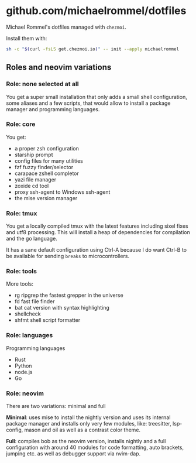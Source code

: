 # github.com/michaelrommel/dotfiles

Michael Rommel's dotfiles managed with `chezmoi`.

Install them with:

```bash
sh -c "$(curl -fsLS get.chezmoi.io)" -- init --apply michaelrommel
```

## Roles and neovim variations


### Role: none selected at all

You get a super small installation that only adds a small shell
configuration, some aliases and a few scripts, that would allow 
to install a package manager and programming languages.


### Role: core

You get:
- a proper zsh configuration
- starship prompt
- config files for many utilities
- fzf fuzzy finder/selector
- carapace zshell completor
- yazi file manager
- zoxide cd tool
- proxy ssh-agent to Windows ssh-agent
- the mise version manager


### Role: tmux

You get a locally compiled tmux with the latest features 
including sixel fixes and utf8 processing. This will install
a heap of dependencies for compilation and the go language.

It has a sane default configuration using Ctrl-A because 
I do want Ctrl-B to be available for sending `breaks` to 
microcontrollers.


### Role: tools

More tools:
- rg ripgrep the fastest grepper in the universe
- fd fast file finder
- bat cat version with syntax highlighting
- shellcheck
- shfmt shell script formatter


### Role: languages

Programming languages
- Rust
- Python
- node.js
- Go


### Role: neovim

There are two variations: minimal and full

**Minimal**: uses mise to install the nightly version and uses its internal package manager and installs only very few modules, like: treesitter, lsp-config, mason and oil as well as a contrast color theme.

**Full**: compiles bob as the neovim version, installs nightly and a full configuration with around 40 modules for code formatting, auto brackets, jumping etc. as well as debugger support via nvim-dap.




